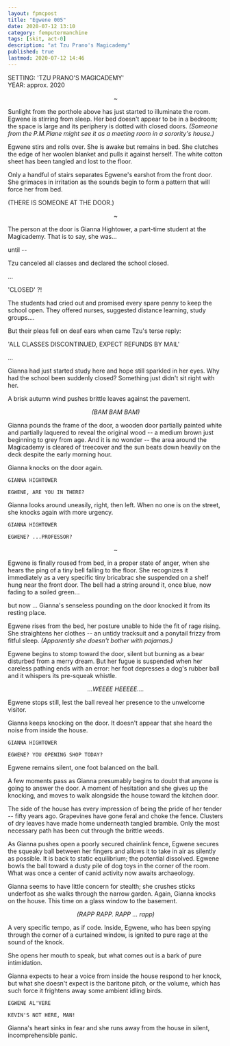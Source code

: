 ```yaml
---
layout: fpmcpost
title: "Egwene 005"
date: 2020-07-12 13:10
category: femputermanchine
tags: [skit, act-0]
description: "at Tzu Prano's Magicademy"
published: true
lastmod: 2020-07-12 14:46
---
```

[//]: # (  7/12/20  -added)
[//]: # ( 10/15/21  -linkout removed)

SETTING: 'TZU PRANO'S MAGICADEMY'<br/>
YEAR: approx. 2020

<center>~</center>

Sunlight from the porthole above has just started to illuminate the room. Egwene is stirring from sleep. Her bed doesn't appear to be in a bedroom; the space is large and its periphery is dotted with closed doors. <i>(Someone from the P.M.Plane might see it as a meeting room in a sorority's house.)</i>

Egwene stirs and rolls over. She is awake but remains in bed. She clutches the edge of her woolen blanket and pulls it against herself. The white cotton sheet has been tangled and lost to the floor.

Only a handful of stairs separates Egwene's earshot from the front door. She grimaces in irritation as the sounds begin to form a pattern that will force her from bed.

(THERE IS SOMEONE AT THE DOOR.)

<center>~</center>

The person at the door is Gianna Hightower, a part-time student at the Magicademy. That is to say, she was...

until --

Tzu canceled all classes and declared the school closed.

...

'CLOSED' ?!

The students had cried out and promised every spare penny to keep the school open. They offered nurses, suggested distance learning, study groups.... 

But their pleas fell on deaf ears when came Tzu's terse reply:

'ALL CLASSES DISCONTINUED, EXPECT REFUNDS BY MAIL'

...

Gianna had just started study here and hope still sparkled in her eyes. Why had the school been suddenly closed? Something just didn't sit right with her. 

A brisk autumn wind pushes brittle leaves against the pavement.

<center><i>(BAM BAM BAM)</i></center>

Gianna pounds the frame of the door, a wooden door partially painted white and partially laquered to reveal the original wood -- a medium brown just beginning to grey from age. And it is no wonder -- the area around the Magicademy is cleared of treecover and the sun beats down heavily on the deck despite the early morning hour.

Gianna knocks on the door again.

```
GIANNA HIGHTOWER

EGWENE, ARE YOU IN THERE? 
```

Gianna looks around uneasily, right, then left. When no one is on the street, she knocks again with more urgency.

```
GIANNA HIGHTOWER

EGWENE? ...PROFESSOR?
```

<center>~</center>

Egwene is finally roused from bed, in a proper state of anger, when she hears the ping of a tiny bell falling to the floor. She recognizes it immediately as a very specific tiny bricabrac she suspended on a shelf hung near the front door. The bell had a string around it, once blue, now fading to a soiled green...

but now ... Gianna's senseless pounding on the door knocked it from its resting place.

Egwene rises from the bed, her posture unable to hide the fit of rage rising. She straightens her clothes -- an untidy tracksuit and a ponytail frizzy from fitful sleep. <i>(Apparently she doesn't bother with pajamas.)</i>

Egwene begins to stomp toward the door, silent but burning as a bear disturbed from a merry dream. But her fugue is suspended when her careless pathing ends with an error: her foot depresses a dog's rubber ball and it whispers its pre-squeak whistle.

<center><i>...WEEEE HEEEEE....</i></center>

Egwene stops still, lest the ball reveal her presence to the unwelcome visitor.

Gianna keeps knocking on the door. It doesn't appear that she heard the noise from inside the house.

```
GIANNA HIGHTOWER

EGWENE? YOU OPENING SHOP TODAY?
```

Egwene remains silent, one foot balanced on the ball.

A few moments pass as Gianna presumably begins to doubt that anyone is going to answer the door. A moment of hesitation and she gives up the knocking, and moves to walk alongside the house toward the kitchen door.

The side of the house has every impression of being the pride of her tender -- fifty years ago. Grapevines have gone feral and choke the fence. Clusters of dry leaves have made home underneath tangled bramble. Only the most necessary path has been cut through the brittle weeds.

As Gianna pushes open a poorly secured chainlink fence, Egwene secures the squeaky ball between her fingers and allows it to take in air as silently as possible. It is back to static equilibrium; the potential dissolved. Egwene bowls the ball toward a dusty pile of dog toys in the corner of the room. What was once a center of canid activity now awaits archaeology.

Gianna seems to have little concern for stealth; she crushes sticks underfoot as she walks through the narrow garden. Again, Gianna knocks on the house. This time on a glass window to the basement.

<center><i>(RAPP RAPP. RAPP ... rapp)</i></center>

A very specific tempo, as if code. Inside, Egwene, who has been spying through the corner of a curtained window, is ignited to pure rage at the sound of the knock. 

She opens her mouth to speak, but what comes out is a bark of pure intimidation. 

Gianna expects to hear a voice from inside the house respond to her knock, but what she doesn't expect is the baritone pitch, or the volume, which has such force it frightens away some ambient idling birds.

```
EGWENE AL'VERE

KEVIN'S NOT HERE, MAN!
```

Gianna's heart sinks in fear and she runs away from the house in silent, incomprehensible panic.


